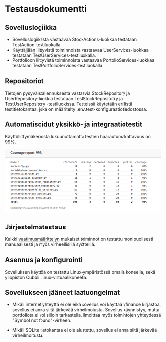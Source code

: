 # Testausdokumentti

## Sovelluslogiikka

- Sovelluslogiikasta vastaavaa StockActions-luokkaa testataan TestAction-testiluokalla.
- Käyttäjjään liittyvistä toiminnoista vastaavaa UserServices-luokkaa testataan TestUserServices-testiluokalla.
- Portfolioon liittyvistä toiminnoista vastaavaa PortolioServices-luokkaa testataan TestPortfolioServices-testiluokalla.



## Repositoriot

Tietojen pysyväistallennuksesta vastaavia StockRepository ja UserRepository-luokkia testataan TestStockRepositotry ja TestUserRepository -testiluokissa. 
Testeissä käytetään erillistä testitietokantaa, joka on määritelty .env.test-konfiguraatiotiedostossa.

## Automatisoidut yksikkö- ja integraatiotestit

Käyttöliittymäkerrosta lukuunottamatta testien haarautumakattavuus on 99%.

![](./kuvat/coverage-report.png)




## Järjestelmätestaus

Kaikki [vaatimusmäärittelyn](https://github/vaatimusmaarittely.md) 
mukaiset toiminnot on testattu monipuolisesti manuaalisesti ja myös virheellisillä syötteillä.

## Asennus ja konfigurointi

Sovelluksen käyttöä on testattu Linux-ympäristössä omalla koneella, sekä yliopiston Cubbli Linux-virtuaalikoneella.

##  Sovellukseen jääneet laatuongelmat

- Mikäli internet yhteyttä ei ole eikä sovellus voi käyttää yfinance kirjastoa, sovellus ei anna siitä järkevää virheilmoiusta. Sovellus käynnistyy, mutta portfoliota ei voi silloin tarkastella. Ilmoittaa myös toimintojen yhteydessä "Symbol not found"-virheen.

- Mikäli SQLite tietokantaa ei ole alustettu, sovellus ei anna siitä järkevää virheilmoitusta.
